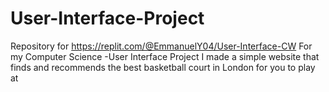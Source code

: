 # User-Interface-Project
Repository for https://replit.com/@EmmanuelY04/User-Interface-CW 
For my Computer Science -User Interface Project 
I made a simple website that finds and recommends the best basketball court in London for you to play at
